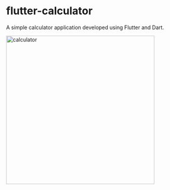 # flutter-calculator

A simple calculator application developed using Flutter and Dart.

<img height="400" alt="calculator" src="https://github.com/user-attachments/assets/7335d6fe-c7c0-4f3d-82cb-79d30d83ec63" />
